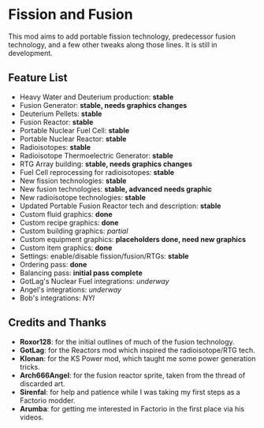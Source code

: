 # Fission and Fusion

This mod aims to add portable fission technology, predecessor fusion
technology, and a few other tweaks along those lines. It is still in development.

## Feature List
* Heavy Water and Deuterium production: **stable**
* Fusion Generator: **stable, needs graphics changes**
* Deuterium Pellets: **stable**
* Fusion Reactor: **stable**
* Portable Nuclear Fuel Cell: **stable**
* Portable Nuclear Reactor: **stable**
* Radioisotopes: **stable**
* Radioisotope Thermoelectric Generator: **stable**
* RTG Array building: **stable, needs graphics changes**
* Fuel Cell reprocessing for radioisotopes: **stable**
* New fission technologies: **stable**
* New fusion technologies: **stable, advanced needs graphic**
* New radioisotope technologies: **stable**
* Updated Portable Fusion Reactor tech and description: **stable**
* Custom fluid graphics: **done**
* Custom recipe graphics: **done**
* Custom building graphics: _partial_
* Custom equipment graphics: **placeholders done, need new graphics**
* Custom item graphics: **done**
* Settings: enable/disable fission/fusion/RTGs: **stable**
* Ordering pass: **done**
* Balancing pass: **initial pass complete**
* GotLag's Nuclear Fuel integrations: _underway_
* Angel's integrations: _underway_
* Bob's integrations: _NYI_

## Credits and Thanks
* **Roxor128**: for the initial outlines of much of the fusion technology.
* **GotLag**: for the Reactors mod which inspired the radioisotope/RTG tech.
* **Klonan**: for the KS Power mod, which taught me some power generation tricks.
* **Arch666Angel**: for the fusion reactor sprite, taken from the thread of discarded art.
* **Sirenfal**: for help and patience while I was taking my first steps as a Factorio modder.
* **Arumba**: for getting me interested in Factorio in the first place via his videos.
